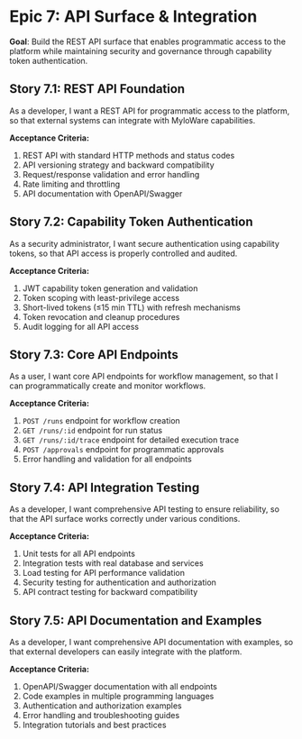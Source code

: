 # Epic 7: API Surface & Integration

**Goal**: Build the REST API surface that enables programmatic access to the platform while maintaining security and governance through capability token authentication.

## Story 7.1: REST API Foundation

As a developer,
I want a REST API for programmatic access to the platform,
so that external systems can integrate with MyloWare capabilities.

**Acceptance Criteria:**

1. REST API with standard HTTP methods and status codes
2. API versioning strategy and backward compatibility
3. Request/response validation and error handling
4. Rate limiting and throttling
5. API documentation with OpenAPI/Swagger

## Story 7.2: Capability Token Authentication

As a security administrator,
I want secure authentication using capability tokens,
so that API access is properly controlled and audited.

**Acceptance Criteria:**

1. JWT capability token generation and validation
2. Token scoping with least-privilege access
3. Short-lived tokens (≤15 min TTL) with refresh mechanisms
4. Token revocation and cleanup procedures
5. Audit logging for all API access

## Story 7.3: Core API Endpoints

As a user,
I want core API endpoints for workflow management,
so that I can programmatically create and monitor workflows.

**Acceptance Criteria:**

1. `POST /runs` endpoint for workflow creation
2. `GET /runs/:id` endpoint for run status
3. `GET /runs/:id/trace` endpoint for detailed execution trace
4. `POST /approvals` endpoint for programmatic approvals
5. Error handling and validation for all endpoints

## Story 7.4: API Integration Testing

As a developer,
I want comprehensive API testing to ensure reliability,
so that the API surface works correctly under various conditions.

**Acceptance Criteria:**

1. Unit tests for all API endpoints
2. Integration tests with real database and services
3. Load testing for API performance validation
4. Security testing for authentication and authorization
5. API contract testing for backward compatibility

## Story 7.5: API Documentation and Examples

As a developer,
I want comprehensive API documentation with examples,
so that external developers can easily integrate with the platform.

**Acceptance Criteria:**

1. OpenAPI/Swagger documentation with all endpoints
2. Code examples in multiple programming languages
3. Authentication and authorization examples
4. Error handling and troubleshooting guides
5. Integration tutorials and best practices
